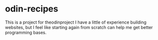 # odin-recipes
This is a project for theodinproject
I have a little of experience building websites,
but I feel like starting again from scratch can 
help me get better programming bases.
